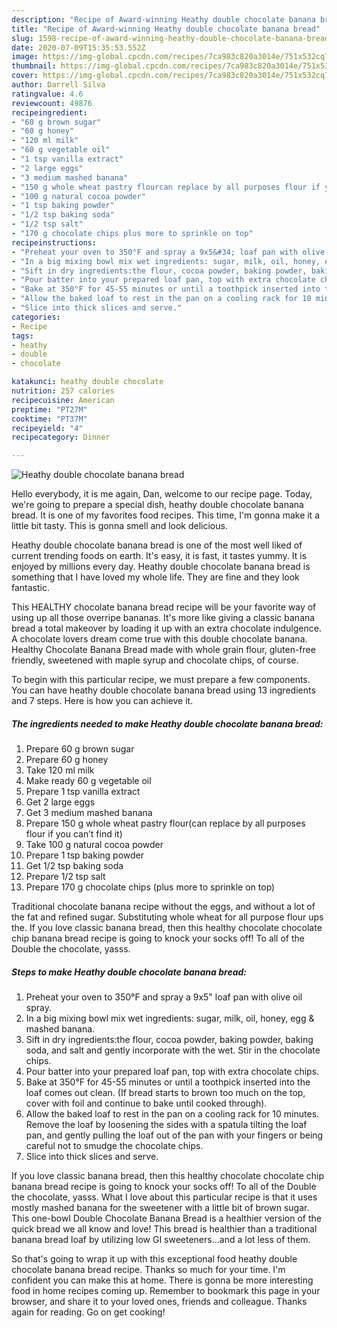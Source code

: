 ```yaml
---
description: "Recipe of Award-winning Heathy double chocolate banana bread"
title: "Recipe of Award-winning Heathy double chocolate banana bread"
slug: 1598-recipe-of-award-winning-heathy-double-chocolate-banana-bread
date: 2020-07-09T15:35:53.552Z
image: https://img-global.cpcdn.com/recipes/7ca983c820a3014e/751x532cq70/heathy-double-chocolate-banana-bread-recipe-main-photo.jpg
thumbnail: https://img-global.cpcdn.com/recipes/7ca983c820a3014e/751x532cq70/heathy-double-chocolate-banana-bread-recipe-main-photo.jpg
cover: https://img-global.cpcdn.com/recipes/7ca983c820a3014e/751x532cq70/heathy-double-chocolate-banana-bread-recipe-main-photo.jpg
author: Darrell Silva
ratingvalue: 4.6
reviewcount: 49876
recipeingredient:
- "60 g brown sugar"
- "60 g honey"
- "120 ml milk"
- "60 g vegetable oil"
- "1 tsp vanilla extract"
- "2 large eggs"
- "3 medium mashed banana"
- "150 g whole wheat pastry flourcan replace by all purposes flour if you cant find it"
- "100 g natural cocoa powder"
- "1 tsp baking powder"
- "1/2 tsp baking soda"
- "1/2 tsp salt"
- "170 g chocolate chips plus more to sprinkle on top"
recipeinstructions:
- "Preheat your oven to 350°F and spray a 9x5&#34; loaf pan with olive oil spray."
- "In a big mixing bowl mix wet ingredients: sugar, milk, oil, honey, egg &amp; mashed banana."
- "Sift in dry ingredients:the flour, cocoa powder, baking powder, baking soda, and salt and gently incorporate with the wet. Stir in the chocolate chips."
- "Pour batter into your prepared loaf pan, top with extra chocolate chips."
- "Bake at 350°F for 45-55 minutes or until a toothpick inserted into the loaf comes out clean. (If bread starts to brown too much on the top, cover with foil and continue to bake until cooked through)."
- "Allow the baked loaf to rest in the pan on a cooling rack for 10 minutes. Remove the loaf by loosening the sides with a spatula tilting the loaf pan, and gently pulling the loaf out of the pan with your fingers or being careful not to smudge the chocolate chips."
- "Slice into thick slices and serve."
categories:
- Recipe
tags:
- heathy
- double
- chocolate

katakunci: heathy double chocolate 
nutrition: 257 calories
recipecuisine: American
preptime: "PT27M"
cooktime: "PT37M"
recipeyield: "4"
recipecategory: Dinner

---
```



![Heathy double chocolate banana bread](https://img-global.cpcdn.com/recipes/7ca983c820a3014e/751x532cq70/heathy-double-chocolate-banana-bread-recipe-main-photo.jpg)

Hello everybody, it is me again, Dan, welcome to our recipe page. Today, we're going to prepare a special dish, heathy double chocolate banana bread. It is one of my favorites food recipes. This time, I'm gonna make it a little bit tasty. This is gonna smell and look delicious.

Heathy double chocolate banana bread is one of the most well liked of current trending foods on earth. It's easy, it is fast, it tastes yummy. It is enjoyed by millions every day. Heathy double chocolate banana bread is something that I have loved my whole life. They are fine and they look fantastic.

This HEALTHY chocolate banana bread recipe will be your favorite way of using up all those overripe bananas. It&#39;s more like giving a classic banana bread a total makeover by loading it up with an extra chocolate indulgence. A chocolate lovers dream come true with this double chocolate banana. Healthy Chocolate Banana Bread made with whole grain flour, gluten-free friendly, sweetened with maple syrup and chocolate chips, of course.


To begin with this particular recipe, we must prepare a few components. You can have heathy double chocolate banana bread using 13 ingredients and 7 steps. Here is how you can achieve it.

<!--inarticleads1-->

##### The ingredients needed to make Heathy double chocolate banana bread:

1. Prepare 60 g brown sugar
1. Prepare 60 g honey
1. Take 120 ml milk
1. Make ready 60 g vegetable oil
1. Prepare 1 tsp vanilla extract
1. Get 2 large eggs
1. Get 3 medium mashed banana
1. Prepare 150 g whole wheat pastry flour(can replace by all purposes flour if you can’t find it)
1. Take 100 g natural cocoa powder
1. Prepare 1 tsp baking powder
1. Get 1/2 tsp baking soda
1. Prepare 1/2 tsp salt
1. Prepare 170 g chocolate chips (plus more to sprinkle on top)


Traditional chocolate banana recipe without the eggs, and without a lot of the fat and refined sugar. Substituting whole wheat for all purpose flour ups the. If you love classic banana bread, then this healthy chocolate chocolate chip banana bread recipe is going to knock your socks off! To all of the Double the chocolate, yasss. 

<!--inarticleads2-->

##### Steps to make Heathy double chocolate banana bread:

1. Preheat your oven to 350°F and spray a 9x5&#34; loaf pan with olive oil spray.
1. In a big mixing bowl mix wet ingredients: sugar, milk, oil, honey, egg &amp; mashed banana.
1. Sift in dry ingredients:the flour, cocoa powder, baking powder, baking soda, and salt and gently incorporate with the wet. Stir in the chocolate chips.
1. Pour batter into your prepared loaf pan, top with extra chocolate chips.
1. Bake at 350°F for 45-55 minutes or until a toothpick inserted into the loaf comes out clean. (If bread starts to brown too much on the top, cover with foil and continue to bake until cooked through).
1. Allow the baked loaf to rest in the pan on a cooling rack for 10 minutes. Remove the loaf by loosening the sides with a spatula tilting the loaf pan, and gently pulling the loaf out of the pan with your fingers or being careful not to smudge the chocolate chips.
1. Slice into thick slices and serve.


If you love classic banana bread, then this healthy chocolate chocolate chip banana bread recipe is going to knock your socks off! To all of the Double the chocolate, yasss. What I love about this particular recipe is that it uses mostly mashed banana for the sweetener with a little bit of brown sugar. This one-bowl Double Chocolate Banana Bread is a healthier version of the quick bread we all know and love! This bread is healthier than a traditional banana bread loaf by utilizing low GI sweeteners…and a lot less of them. 

So that's going to wrap it up with this exceptional food heathy double chocolate banana bread recipe. Thanks so much for your time. I'm confident you can make this at home. There is gonna be more interesting food in home recipes coming up. Remember to bookmark this page in your browser, and share it to your loved ones, friends and colleague. Thanks again for reading. Go on get cooking!
